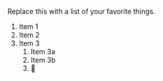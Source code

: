 Replace this with a list of your favorite things.
1. Item 1
2. Item 2
3. Item 3
   1. Item 3a
   2. Item 3b
   3. 🎄
